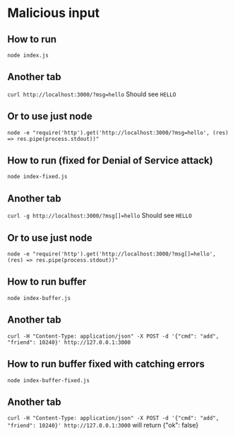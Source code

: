 # Malicious input

## How to run
`node index.js`

## Another tab
`curl http://localhost:3000/?msg=hello`
Should see
`HELLO`

## Or to use just node
`node -e "require('http').get('http://localhost:3000/?msg=hello', (res) => res.pipe(process.stdout))"`



## How to run (fixed for Denial of Service attack)
`node index-fixed.js`

## Another tab
`curl -g http://localhost:3000/?msg[]=hello`
Should see
`HELLO`

## Or to use just node
`node -e "require('http').get('http://localhost:3000/?msg[]=hello', (res) => res.pipe(process.stdout))"`



## How to run buffer
`node index-buffer.js`

## Another tab
`curl -H "Content-Type: application/json" -X POST -d '{"cmd": "add", "friend": 10240}' http://127.0.0.1:3000`


## How to run buffer fixed with catching errors
`node index-buffer-fixed.js`

## Another tab
`curl -H "Content-Type: application/json" -X POST -d '{"cmd": "add", "friend": 10240}' http://127.0.0.1:3000`
will return
{"ok": false}
